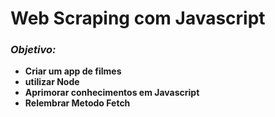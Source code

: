 # Web Scraping com Javascript

### *Objetivo:*
  
  - **Criar um app de filmes**
  - **utilizar Node**
  - **Aprimorar conhecimentos em Javascript**
  - **Relembrar Metodo Fetch**
